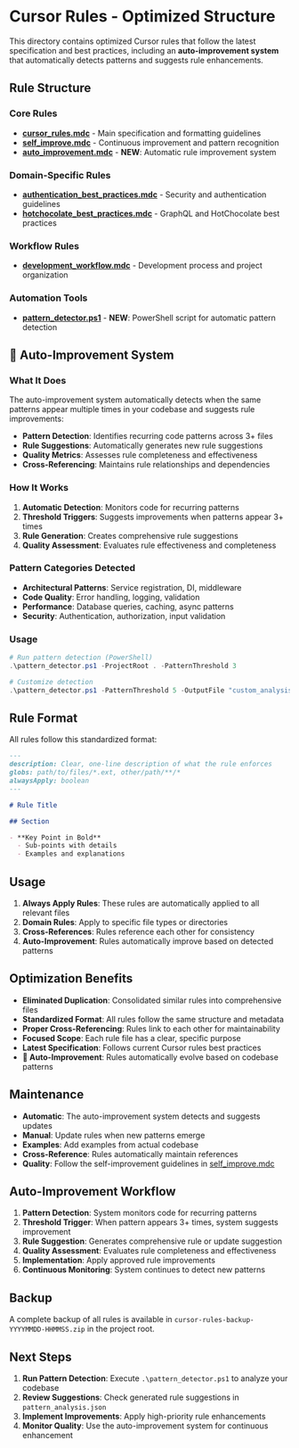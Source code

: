 # Cursor Rules - Optimized Structure

This directory contains optimized Cursor rules that follow the latest specification and best practices, including an **auto-improvement system** that automatically detects patterns and suggests rule enhancements.

## Rule Structure

### Core Rules
- **[cursor_rules.mdc](mdc:.cursor/rules/cursor_rules.mdc)** - Main specification and formatting guidelines
- **[self_improve.mdc](mdc:.cursor/rules/self_improve.mdc)** - Continuous improvement and pattern recognition
- **[auto_improvement.mdc](mdc:.cursor/rules/auto_improvement.mdc)** - **NEW**: Automatic rule improvement system

### Domain-Specific Rules
- **[authentication_best_practices.mdc](mdc:.cursor/rules/authentication/authentication_best_practices.mdc)** - Security and authentication guidelines
- **[hotchocolate_best_practices.mdc](mdc:.cursor/rules/hotchocolate/hotchocolate_best_practices.mdc)** - GraphQL and HotChocolate best practices

### Workflow Rules
- **[development_workflow.mdc](mdc:.cursor/rules/development_workflow.mdc)** - Development process and project organization

### Automation Tools
- **[pattern_detector.ps1](mdc:.cursor/rules/pattern_detector.ps1)** - **NEW**: PowerShell script for automatic pattern detection

## 🚀 Auto-Improvement System

### What It Does
The auto-improvement system automatically detects when the same patterns appear multiple times in your codebase and suggests rule improvements:

- **Pattern Detection**: Identifies recurring code patterns across 3+ files
- **Rule Suggestions**: Automatically generates new rule suggestions
- **Quality Metrics**: Assesses rule completeness and effectiveness
- **Cross-Referencing**: Maintains rule relationships and dependencies

### How It Works
1. **Automatic Detection**: Monitors code for recurring patterns
2. **Threshold Triggers**: Suggests improvements when patterns appear 3+ times
3. **Rule Generation**: Creates comprehensive rule suggestions
4. **Quality Assessment**: Evaluates rule effectiveness and completeness

### Pattern Categories Detected
- **Architectural Patterns**: Service registration, DI, middleware
- **Code Quality**: Error handling, logging, validation
- **Performance**: Database queries, caching, async patterns
- **Security**: Authentication, authorization, input validation

### Usage
```powershell
# Run pattern detection (PowerShell)
.\pattern_detector.ps1 -ProjectRoot . -PatternThreshold 3

# Customize detection
.\pattern_detector.ps1 -PatternThreshold 5 -OutputFile "custom_analysis.json"
```

## Rule Format

All rules follow this standardized format:

```markdown
---
description: Clear, one-line description of what the rule enforces
globs: path/to/files/*.ext, other/path/**/*
alwaysApply: boolean
---

# Rule Title

## Section

- **Key Point in Bold**
  - Sub-points with details
  - Examples and explanations
```

## Usage

1. **Always Apply Rules**: These rules are automatically applied to all relevant files
2. **Domain Rules**: Apply to specific file types or directories
3. **Cross-References**: Rules reference each other for consistency
4. **Auto-Improvement**: Rules automatically improve based on detected patterns

## Optimization Benefits

- **Eliminated Duplication**: Consolidated similar rules into comprehensive files
- **Standardized Format**: All rules follow the same structure and metadata
- **Proper Cross-Referencing**: Rules link to each other for maintainability
- **Focused Scope**: Each rule file has a clear, specific purpose
- **Latest Specification**: Follows current Cursor rules best practices
- **🚀 Auto-Improvement**: Rules automatically evolve based on codebase patterns

## Maintenance

- **Automatic**: The auto-improvement system detects and suggests updates
- **Manual**: Update rules when new patterns emerge
- **Examples**: Add examples from actual codebase
- **Cross-Reference**: Rules automatically maintain references
- **Quality**: Follow the self-improvement guidelines in [self_improve.mdc](mdc:.cursor/rules/self_improve.mdc)

## Auto-Improvement Workflow

1. **Pattern Detection**: System monitors code for recurring patterns
2. **Threshold Trigger**: When pattern appears 3+ times, system suggests improvement
3. **Rule Suggestion**: Generates comprehensive rule or update suggestion
4. **Quality Assessment**: Evaluates rule completeness and effectiveness
5. **Implementation**: Apply approved rule improvements
6. **Continuous Monitoring**: System continues to detect new patterns

## Backup

A complete backup of all rules is available in `cursor-rules-backup-YYYYMMDD-HHMMSS.zip` in the project root.

## Next Steps

1. **Run Pattern Detection**: Execute `.\pattern_detector.ps1` to analyze your codebase
2. **Review Suggestions**: Check generated rule suggestions in `pattern_analysis.json`
3. **Implement Improvements**: Apply high-priority rule enhancements
4. **Monitor Quality**: Use the auto-improvement system for continuous enhancement
